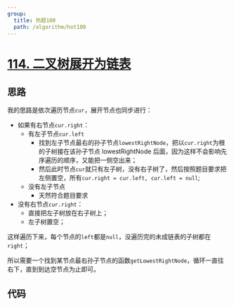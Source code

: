 ```yaml
---
group:
  title: 热题100
  path: /algorithm/hot100
---
```


# [114. 二叉树展开为链表](https://leetcode.cn/problems/flatten-binary-tree-to-linked-list/?favorite=2cktkvj)

## 思路

我的思路是依次遍历节点`cur`，展开节点也同步进行：

- 如果有右节点`cur.right`：
  - 有左子节点`cur.left`
    - 找到左子节点最右的孙子节点`lowestRightNode`，把以`cur.right`为根的子树接在该孙子节点 lowestRightNode 后面，因为这样不会影响先序遍历的顺序，又能把一侧空出来；
    - 然后此时节点`cur`就只有左子树，没有右子树了，然后按照题目要求把左侧置空，所有`cur.right = cur.left, cur.left = null`;
  - 没有左子节点
    - 天然符合题目要求
- 没有右节点`cur.right`：
  - 直接把左子树放在右子树上；
  - 左子树置空；

这样遍历下来，每个节点的`left`都是`null`，没遍历完的未成链表的子树都在`right`；

所以需要一个找到某节点最右孙子节点的函数`getLowestRightNode`，循环一直往右下，直到到达空节点为止即可。

## 代码

<code src="./index.tsx"></code>
